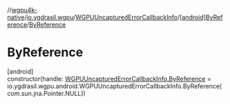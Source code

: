 //[wgpu4k-native](../../../../index.md)/[io.ygdrasil.wgpu](../../index.md)/[WGPUUncapturedErrorCallbackInfo](../index.md)/[[android]ByReference](index.md)/[ByReference](-by-reference.md)

# ByReference

[android]\
constructor(handle: [WGPUUncapturedErrorCallbackInfo.ByReference](../../../io.ygdrasil.wgpu.android/-w-g-p-u-uncaptured-error-callback-info/-by-reference/index.md) = io.ygdrasil.wgpu.android.WGPUUncapturedErrorCallbackInfo.ByReference(com.sun.jna.Pointer.NULL))